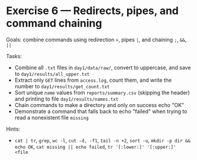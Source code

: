 # Exercise 6 — Redirects, pipes, and command chaining

Goals: combine commands using redirection `>`, pipes `|`, and chaining `;`, `&&`, `||`

Tasks:
- Combine all `.txt` files in `day1/data/raw/`, convert to uppercase, and save to `day1/results/all_upper.txt`
- Extract only `GET` lines from `access.log`, count them, and write the number to `day1/results/get_count.txt`
- Sort unique `name` values from `reports/summary.csv` (skipping the header) and printing to file `day1/results/names.txt`
- Chain commands to make a directory and only on success echo "OK"
- Demonstrate a command that falls back to echo "failed" when trying to read a nonexistent file `missing`

Hints:
- `cat | tr`, `grep`, `wc -l`, `cut -d, -f1`, `tail -n +2`, `sort -u`, `mkdir -p dir && echo OK`, `cat missing || echo failed`, `tr '[:lower:]' '[:upper:]' <file`
